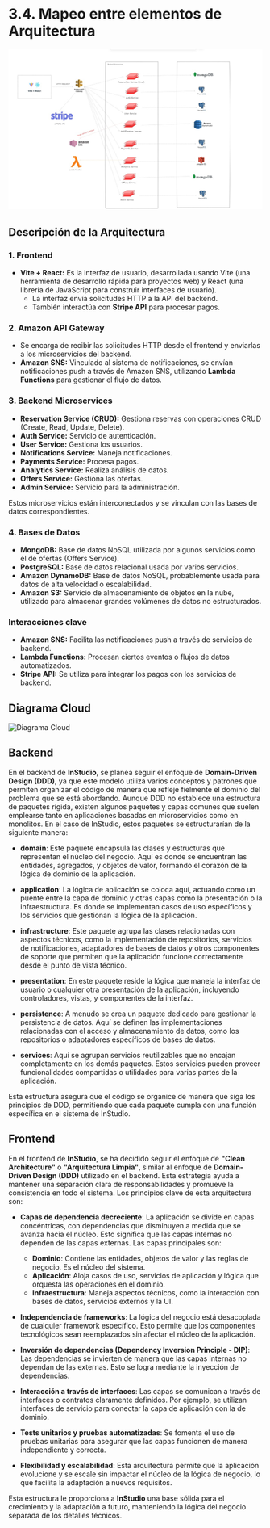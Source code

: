 # 3.4. Mapeo entre elementos de Arquitectura

![Mapeo entre elementos de Arquitectura](MapeoElementosArquitectura.png)

## Descripción de la Arquitectura

### 1. Frontend 

- **Vite + React:** Es la interfaz de usuario, desarrollada usando Vite (una herramienta de desarrollo rápida para proyectos web) y React (una librería de JavaScript para construir interfaces de usuario). 
  - La interfaz envía solicitudes HTTP a la API del backend.
  - También interactúa con **Stripe API** para procesar pagos.

### 2. Amazon API Gateway 

- Se encarga de recibir las solicitudes HTTP desde el frontend y enviarlas a los microservicios del backend.
- **Amazon SNS:** Vinculado al sistema de notificaciones, se envían notificaciones push a través de Amazon SNS, utilizando **Lambda Functions** para gestionar el flujo de datos.

### 3. Backend Microservices 

- **Reservation Service (CRUD):** Gestiona reservas con operaciones CRUD (Create, Read, Update, Delete).
- **Auth Service:** Servicio de autenticación.
- **User Service:** Gestiona los usuarios.
- **Notifications Service:** Maneja notificaciones.
- **Payments Service:** Procesa pagos.
- **Analytics Service:** Realiza análisis de datos.
- **Offers Service:** Gestiona las ofertas.
- **Admin Service:** Servicio para la administración.

Estos microservicios están interconectados y se vinculan con las bases de datos correspondientes.

### 4. Bases de Datos 

- **MongoDB:** Base de datos NoSQL utilizada por algunos servicios como el de ofertas (Offers Service).
- **PostgreSQL:** Base de datos relacional usada por varios servicios.
- **Amazon DynamoDB:** Base de datos NoSQL, probablemente usada para datos de alta velocidad o escalabilidad.
- **Amazon S3:** Servicio de almacenamiento de objetos en la nube, utilizado para almacenar grandes volúmenes de datos no estructurados.

### Interacciones clave

- **Amazon SNS:** Facilita las notificaciones push a través de servicios de backend.
- **Lambda Functions:** Procesan ciertos eventos o flujos de datos automatizados.
- **Stripe API:** Se utiliza para integrar los pagos con los servicios de backend.

## Diagrama Cloud

![Diagrama Cloud](https://github.com/user-attachments/assets/2279c4e3-7916-484d-87f7-6ea07a37dbcd)


## Backend

En el backend de **InStudio**, se planea seguir el enfoque de **Domain-Driven Design (DDD)**, ya que este modelo utiliza varios conceptos y patrones que permiten organizar el código de manera que refleje fielmente el dominio del problema que se está abordando. Aunque DDD no establece una estructura de paquetes rígida, existen algunos paquetes y capas comunes que suelen emplearse tanto en aplicaciones basadas en microservicios como en monolitos. En el caso de InStudio, estos paquetes se estructurarían de la siguiente manera:

- **domain**: Este paquete encapsula las clases y estructuras que representan el núcleo del negocio. Aquí es donde se encuentran las entidades, agregados, y objetos de valor, formando el corazón de la lógica de dominio de la aplicación.

- **application**: La lógica de aplicación se coloca aquí, actuando como un puente entre la capa de dominio y otras capas como la presentación o la infraestructura. Es donde se implementan casos de uso específicos y los servicios que gestionan la lógica de la aplicación.

- **infrastructure**: Este paquete agrupa las clases relacionadas con aspectos técnicos, como la implementación de repositorios, servicios de notificaciones, adaptadores de bases de datos y otros componentes de soporte que permiten que la aplicación funcione correctamente desde el punto de vista técnico.

- **presentation**: En este paquete reside la lógica que maneja la interfaz de usuario o cualquier otra presentación de la aplicación, incluyendo controladores, vistas, y componentes de la interfaz.

- **persistence**: A menudo se crea un paquete dedicado para gestionar la persistencia de datos. Aquí se definen las implementaciones relacionadas con el acceso y almacenamiento de datos, como los repositorios o adaptadores específicos de bases de datos.

- **services**: Aquí se agrupan servicios reutilizables que no encajan completamente en los demás paquetes. Estos servicios pueden proveer funcionalidades compartidas o utilidades para varias partes de la aplicación.

Esta estructura asegura que el código se organice de manera que siga los principios de DDD, permitiendo que cada paquete cumpla con una función específica en el sistema de InStudio.

## Frontend

En el frontend de **InStudio**, se ha decidido seguir el enfoque de **"Clean Architecture"** o **"Arquitectura Limpia"**, similar al enfoque de **Domain-Driven Design (DDD)** utilizado en el backend. Esta estrategia ayuda a mantener una separación clara de responsabilidades y promueve la consistencia en todo el sistema. Los principios clave de esta arquitectura son:

- **Capas de dependencia decreciente**: La aplicación se divide en capas concéntricas, con dependencias que disminuyen a medida que se avanza hacia el núcleo. Esto significa que las capas internas no dependen de las capas externas. Las capas principales son:
  - **Dominio**: Contiene las entidades, objetos de valor y las reglas de negocio. Es el núcleo del sistema.
  - **Aplicación**: Aloja casos de uso, servicios de aplicación y lógica que orquesta las operaciones en el dominio.
  - **Infraestructura**: Maneja aspectos técnicos, como la interacción con bases de datos, servicios externos y la UI.

- **Independencia de frameworks**: La lógica del negocio está desacoplada de cualquier framework específico. Esto permite que los componentes tecnológicos sean reemplazados sin afectar el núcleo de la aplicación.

- **Inversión de dependencias (Dependency Inversion Principle - DIP)**: Las dependencias se invierten de manera que las capas internas no dependan de las externas. Esto se logra mediante la inyección de dependencias.

- **Interacción a través de interfaces**: Las capas se comunican a través de interfaces o contratos claramente definidos. Por ejemplo, se utilizan interfaces de servicio para conectar la capa de aplicación con la de dominio.

- **Tests unitarios y pruebas automatizadas**: Se fomenta el uso de pruebas unitarias para asegurar que las capas funcionen de manera independiente y correcta.

- **Flexibilidad y escalabilidad**: Esta arquitectura permite que la aplicación evolucione y se escale sin impactar el núcleo de la lógica de negocio, lo que facilita la adaptación a nuevos requisitos.

Esta estructura le proporciona a **InStudio** una base sólida para el crecimiento y la adaptación a futuro, manteniendo la lógica del negocio separada de los detalles técnicos.
